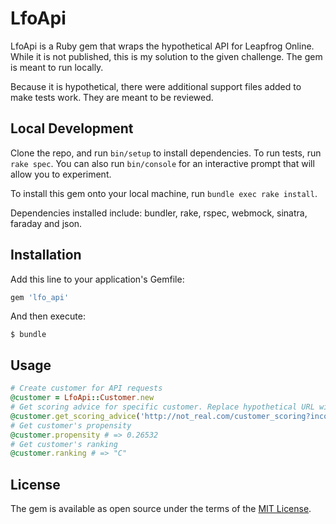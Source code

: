 # LfoApi

LfoApi is a Ruby gem that wraps the hypothetical API for Leapfrog Online. While it is not published, this is my solution to the given challenge. The gem is meant to run locally.

Because it is hypothetical, there were additional support files added to make tests work. They are meant to be reviewed.

## Local Development

Clone the repo, and run `bin/setup` to install dependencies. To run tests, run `rake spec`. You can also run `bin/console` for an interactive prompt that will allow you to experiment.

To install this gem onto your local machine, run `bundle exec rake install`.

Dependencies installed include: bundler, rake, rspec, webmock, sinatra, faraday and json.

## Installation

Add this line to your application's Gemfile:

```ruby
gem 'lfo_api'
```

And then execute:

    $ bundle


## Usage

```ruby
# Create customer for API requests
@customer = LfoApi::Customer.new
# Get scoring advice for specific customer. Replace hypothetical URL with the working version.
@customer.get_scoring_advice('http://not_real.com/customer_scoring?income=50000&zipcode=60201&age=35')
# Get customer's propensity
@customer.propensity # => 0.26532
# Get customer's ranking
@customer.ranking # => "C"
```

## License

The gem is available as open source under the terms of the [MIT License](http://opensource.org/licenses/MIT).

